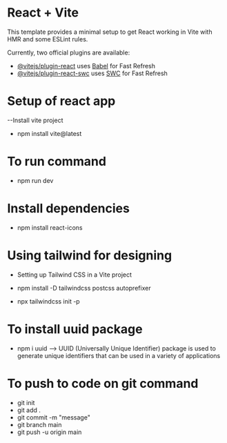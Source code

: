 # React + Vite

This template provides a minimal setup to get React working in Vite with HMR and some ESLint rules.

Currently, two official plugins are available:

- [@vitejs/plugin-react](https://github.com/vitejs/vite-plugin-react/blob/main/packages/plugin-react/README.md) uses [Babel](https://babeljs.io/) for Fast Refresh
- [@vitejs/plugin-react-swc](https://github.com/vitejs/vite-plugin-react-swc) uses [SWC](https://swc.rs/) for Fast Refresh

# Setup of react app
--Install vite project 

- npm install vite@latest

# To run command

- npm run dev

# Install dependencies
- npm install react-icons

# Using tailwind for designing
- Setting up Tailwind CSS in a Vite project

- npm install -D tailwindcss postcss autoprefixer
- npx tailwindcss init -p

# To install uuid package
- npm i uuid --> UUID (Universally Unique Identifier) package is used to generate unique identifiers that can be used in a variety of applications

# To push to code on git command
- git init
- git add .
- git commit -m "message"
- git branch main
- git push -u origin main

